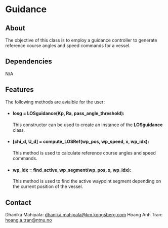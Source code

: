 # Guidance

## About
The objective of this class is to employ a guidance controller to generate reference course angles and speed commands for a vessel.

## Dependencies
N/A

## Features
The following methods are avialble for the user:
- #### losg = LOSguidance(Kp, Ra, pass_angle_threshold):
  This constructor can be used to create an instance of the **LOSguidance** class.
- #### [chi_d, U_d] = compute_LOSRef(wp_pos, wp_speed, x, wp_idx):
  This method is used to calculate reference course angles and speed commands.
- #### wp_idx = find_active_wp_segment(wp_pos, x, wp_idx):
  This method is used to find the active waypoint segment depending on the current position of the vessel.

## Contact
Dhanika Mahipala: dhanika.mahipala@km.kongsberg.com
Hoang Anh Tran: hoang.a.tran@ntnu.no
